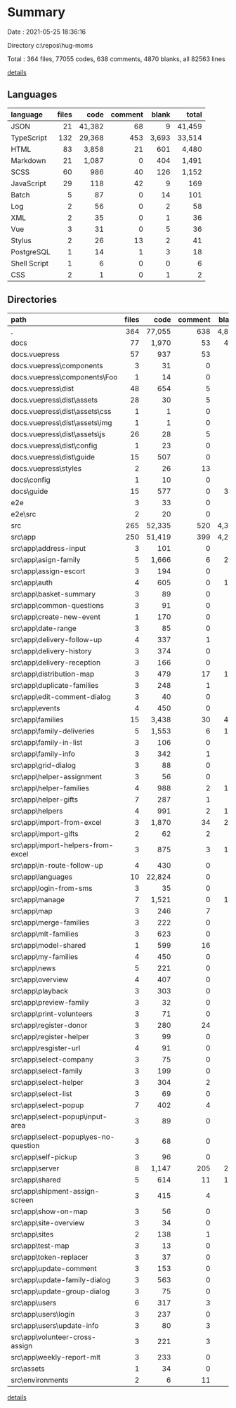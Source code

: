 # Summary

Date : 2021-05-25 18:36:16

Directory c:\repos\hug-moms

Total : 364 files,  77055 codes, 638 comments, 4870 blanks, all 82563 lines

[details](details.md)

## Languages
| language | files | code | comment | blank | total |
| :--- | ---: | ---: | ---: | ---: | ---: |
| JSON | 21 | 41,382 | 68 | 9 | 41,459 |
| TypeScript | 132 | 29,368 | 453 | 3,693 | 33,514 |
| HTML | 83 | 3,858 | 21 | 601 | 4,480 |
| Markdown | 21 | 1,087 | 0 | 404 | 1,491 |
| SCSS | 60 | 986 | 40 | 126 | 1,152 |
| JavaScript | 29 | 118 | 42 | 9 | 169 |
| Batch | 5 | 87 | 0 | 14 | 101 |
| Log | 2 | 56 | 0 | 2 | 58 |
| XML | 2 | 35 | 0 | 1 | 36 |
| Vue | 3 | 31 | 0 | 5 | 36 |
| Stylus | 2 | 26 | 13 | 2 | 41 |
| PostgreSQL | 1 | 14 | 1 | 3 | 18 |
| Shell Script | 1 | 6 | 0 | 0 | 6 |
| CSS | 2 | 1 | 0 | 1 | 2 |

## Directories
| path | files | code | comment | blank | total |
| :--- | ---: | ---: | ---: | ---: | ---: |
| . | 364 | 77,055 | 638 | 4,870 | 82,563 |
| docs | 77 | 1,970 | 53 | 441 | 2,464 |
| docs\.vuepress | 57 | 937 | 53 | 56 | 1,046 |
| docs\.vuepress\components | 3 | 31 | 0 | 5 | 36 |
| docs\.vuepress\components\Foo | 1 | 14 | 0 | 2 | 16 |
| docs\.vuepress\dist | 48 | 654 | 5 | 41 | 700 |
| docs\.vuepress\dist\assets | 28 | 30 | 5 | 1 | 36 |
| docs\.vuepress\dist\assets\css | 1 | 1 | 0 | 0 | 1 |
| docs\.vuepress\dist\assets\img | 1 | 1 | 0 | 1 | 2 |
| docs\.vuepress\dist\assets\js | 26 | 28 | 5 | 0 | 33 |
| docs\.vuepress\dist\config | 1 | 23 | 0 | 2 | 25 |
| docs\.vuepress\dist\guide | 15 | 507 | 0 | 30 | 537 |
| docs\.vuepress\styles | 2 | 26 | 13 | 2 | 41 |
| docs\config | 1 | 10 | 0 | 6 | 16 |
| docs\guide | 15 | 577 | 0 | 324 | 901 |
| e2e | 3 | 33 | 0 | 7 | 40 |
| e2e\src | 2 | 20 | 0 | 7 | 27 |
| src | 265 | 52,335 | 520 | 4,379 | 57,234 |
| src\app | 250 | 51,419 | 399 | 4,238 | 56,056 |
| src\app\address-input | 3 | 101 | 0 | 14 | 115 |
| src\app\asign-family | 5 | 1,666 | 6 | 277 | 1,949 |
| src\app\assign-escort | 3 | 194 | 0 | 22 | 216 |
| src\app\auth | 4 | 605 | 0 | 104 | 709 |
| src\app\basket-summary | 3 | 89 | 0 | 15 | 104 |
| src\app\common-questions | 3 | 91 | 0 | 14 | 105 |
| src\app\create-new-event | 1 | 170 | 0 | 35 | 205 |
| src\app\date-range | 3 | 85 | 0 | 13 | 98 |
| src\app\delivery-follow-up | 4 | 337 | 1 | 65 | 403 |
| src\app\delivery-history | 3 | 374 | 0 | 50 | 424 |
| src\app\delivery-reception | 3 | 166 | 0 | 27 | 193 |
| src\app\distribution-map | 3 | 479 | 17 | 105 | 601 |
| src\app\duplicate-families | 3 | 248 | 1 | 26 | 275 |
| src\app\edit-comment-dialog | 3 | 40 | 0 | 18 | 58 |
| src\app\events | 4 | 450 | 0 | 35 | 485 |
| src\app\families | 15 | 3,438 | 30 | 482 | 3,950 |
| src\app\family-deliveries | 5 | 1,553 | 6 | 179 | 1,738 |
| src\app\family-in-list | 3 | 106 | 0 | 23 | 129 |
| src\app\family-info | 3 | 342 | 1 | 56 | 399 |
| src\app\grid-dialog | 3 | 88 | 0 | 19 | 107 |
| src\app\helper-assignment | 3 | 56 | 0 | 10 | 66 |
| src\app\helper-families | 4 | 988 | 2 | 127 | 1,117 |
| src\app\helper-gifts | 7 | 287 | 1 | 32 | 320 |
| src\app\helpers | 4 | 991 | 2 | 171 | 1,164 |
| src\app\import-from-excel | 3 | 1,870 | 34 | 218 | 2,122 |
| src\app\import-gifts | 2 | 62 | 2 | 11 | 75 |
| src\app\import-helpers-from-excel | 3 | 875 | 3 | 146 | 1,024 |
| src\app\in-route-follow-up | 4 | 430 | 0 | 40 | 470 |
| src\app\languages | 10 | 22,824 | 0 | 0 | 22,824 |
| src\app\login-from-sms | 3 | 35 | 0 | 12 | 47 |
| src\app\manage | 7 | 1,521 | 0 | 191 | 1,712 |
| src\app\map | 3 | 246 | 7 | 42 | 295 |
| src\app\merge-families | 3 | 222 | 0 | 25 | 247 |
| src\app\mlt-families | 3 | 623 | 0 | 90 | 713 |
| src\app\model-shared | 1 | 599 | 16 | 75 | 690 |
| src\app\my-families | 4 | 450 | 0 | 66 | 516 |
| src\app\news | 5 | 221 | 0 | 42 | 263 |
| src\app\overview | 4 | 407 | 0 | 52 | 459 |
| src\app\playback | 3 | 303 | 0 | 50 | 353 |
| src\app\preview-family | 3 | 32 | 0 | 11 | 43 |
| src\app\print-volunteers | 3 | 71 | 0 | 9 | 80 |
| src\app\register-donor | 3 | 280 | 24 | 38 | 342 |
| src\app\register-helper | 3 | 99 | 0 | 15 | 114 |
| src\app\resgister-url | 4 | 91 | 0 | 21 | 112 |
| src\app\select-company | 3 | 75 | 0 | 23 | 98 |
| src\app\select-family | 3 | 199 | 0 | 34 | 233 |
| src\app\select-helper | 3 | 304 | 2 | 48 | 354 |
| src\app\select-list | 3 | 69 | 0 | 13 | 82 |
| src\app\select-popup | 7 | 402 | 4 | 61 | 467 |
| src\app\select-popup\input-area | 3 | 89 | 0 | 16 | 105 |
| src\app\select-popup\yes-no-question | 3 | 68 | 0 | 7 | 75 |
| src\app\self-pickup | 3 | 96 | 0 | 19 | 115 |
| src\app\server | 8 | 1,147 | 205 | 210 | 1,562 |
| src\app\shared | 5 | 614 | 11 | 125 | 750 |
| src\app\shipment-assign-screen | 3 | 415 | 4 | 48 | 467 |
| src\app\show-on-map | 3 | 56 | 0 | 15 | 71 |
| src\app\site-overview | 3 | 34 | 0 | 12 | 46 |
| src\app\sites | 2 | 138 | 1 | 23 | 162 |
| src\app\test-map | 3 | 13 | 0 | 18 | 31 |
| src\app\token-replacer | 3 | 37 | 0 | 9 | 46 |
| src\app\update-comment | 3 | 153 | 0 | 33 | 186 |
| src\app\update-family-dialog | 3 | 563 | 0 | 72 | 635 |
| src\app\update-group-dialog | 3 | 75 | 0 | 25 | 100 |
| src\app\users | 6 | 317 | 3 | 67 | 387 |
| src\app\users\login | 3 | 237 | 0 | 39 | 276 |
| src\app\users\update-info | 3 | 80 | 3 | 28 | 111 |
| src\app\volunteer-cross-assign | 3 | 221 | 3 | 40 | 264 |
| src\app\weekly-report-mlt | 3 | 233 | 0 | 49 | 282 |
| src\assets | 1 | 34 | 0 | 0 | 34 |
| src\environments | 2 | 6 | 11 | 9 | 26 |

[details](details.md)